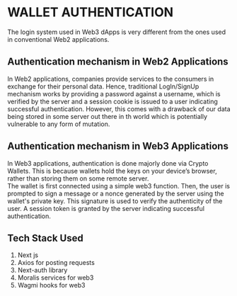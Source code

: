 # WALLET AUTHENTICATION
The login system used in Web3 dApps is very different from the ones used in conventional Web2 applications.

## Authentication mechanism in Web2 Applications
In Web2 applications, companies provide services to the consumers in exchange for their personal data. Hence, traditional LogIn/SignUp mechanism works by providing a password against a username, which is verified by the server and a session cookie is issued to a user indicating successful authentication. However, this comes with a drawback of our data being stored in some server out there in th world which is potentially vulnerable to any form of mutation.  

## Authentication mechanism in Web3 Applications
In Web3 applications, authentication is done majorly done via Crypto Wallets. This is because wallets hold the keys on your device’s browser, rather than storing them on some remote server. <br />
The wallet is first connected using a simple web3 function. Then, the user is prompted to sign a message or a nonce generated by the server using the wallet's private key. This signature is used to verify the authenticity of the user. A session token is granted by the server indicating successful authentication.

## Tech Stack Used
1. Next js
2. Axios for posting requests
3. Next-auth library
4. Moralis services for web3
5. Wagmi hooks for web3
